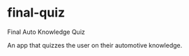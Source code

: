 # final-quiz
Final Auto Knowledge Quiz

An app that quizzes the user on their automotive knowledge.
